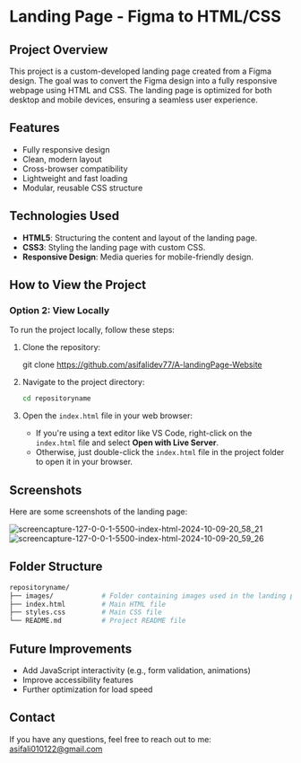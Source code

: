 # Landing Page - Figma to HTML/CSS

## Project Overview

This project is a custom-developed landing page created from a Figma design. The goal was to convert the Figma design into a fully responsive webpage using HTML and CSS. The landing page is optimized for both desktop and mobile devices, ensuring a seamless user experience.

## Features

- Fully responsive design
- Clean, modern layout
- Cross-browser compatibility
- Lightweight and fast loading
- Modular, reusable CSS structure

## Technologies Used

- **HTML5**: Structuring the content and layout of the landing page.
- **CSS3**: Styling the landing page with custom CSS.
- **Responsive Design**: Media queries for mobile-friendly design.

## How to View the Project

### Option 2: View Locally
To run the project locally, follow these steps:

1. Clone the repository:
  
   git clone https://github.com/asifalidev77/A-landingPage-Website
 

2. Navigate to the project directory:
   ```bash
   cd repositoryname
   ```

3. Open the `index.html` file in your web browser:
   - If you're using a text editor like VS Code, right-click on the `index.html` file and select **Open with Live Server**.
   - Otherwise, just double-click the `index.html` file in the project folder to open it in your browser.

## Screenshots

Here are some screenshots of the landing page:

![screencapture-127-0-0-1-5500-index-html-2024-10-09-20_58_21](https://github.com/user-attachments/assets/918ccf26-99a5-4285-a6fa-ddb236101f21)
![screencapture-127-0-0-1-5500-index-html-2024-10-09-20_59_26](https://github.com/user-attachments/assets/272800bf-cf61-49ca-8f01-e09c4f55fe81)


## Folder Structure

```bash
repositoryname/
├── images/            # Folder containing images used in the landing page
├── index.html         # Main HTML file
├── styles.css         # Main CSS file
└── README.md          # Project README file
```

## Future Improvements

- Add JavaScript interactivity (e.g., form validation, animations)
- Improve accessibility features
- Further optimization for load speed

## Contact

If you have any questions, feel free to reach out to me:  
asifali010122@gmail.com
